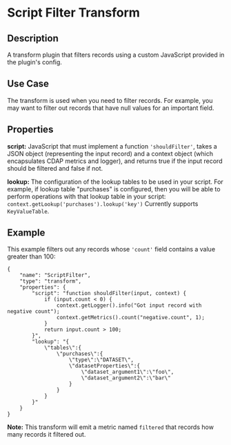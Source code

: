 # Script Filter Transform


Description
-----------
A transform plugin that filters records using a custom JavaScript provided in the plugin's config.


Use Case
--------
The transform is used when you need to filter records. For example, you may want to filter
out records that have null values for an important field.


Properties
----------
**script:** JavaScript that must implement a function ``'shouldFilter'``, takes a
JSON object (representing the input record) and a context object (which encapsulates CDAP metrics and logger),
and returns true if the input record should be filtered and false if not.

**lookup:** The configuration of the lookup tables to be used in your script.
For example, if lookup table "purchases" is configured, then you will be able to perform
operations with that lookup table in your script: ``context.getLookup('purchases').lookup('key')``
Currently supports ``KeyValueTable``.


Example
-------
This example filters out any records whose ``'count'`` field contains a value greater than 100:

    {
        "name": "ScriptFilter",
        "type": "transform",
        "properties": {
            "script": "function shouldFilter(input, context) {
                if (input.count < 0) {
                    context.getLogger().info("Got input record with negative count");
                    context.getMetrics().count("negative.count", 1);
                }
                return input.count > 100;
            }",
            "lookup": "{
                \"tables\":{
                    \"purchases\":{
                        \"type\":\"DATASET\",
                        \"datasetProperties\":{
                            \"dataset_argument1\":\"foo\",
                            \"dataset_argument2\":\"bar\"
                        }
                    }
                }
            }"
        }
    }

**Note:** This transform will emit a metric named ``filtered`` that records how many records it filtered out.
